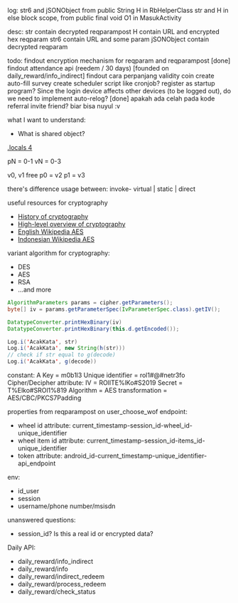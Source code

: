 log:
str6 and jSONObject from public String H in RbHelperClass
str and H in else block scope, from public final void O1 in MasukActivity

desc:
str contain decrypted reqparampost
H contain URL and encrypted hex reqparam
str6 contain URL and some param
jSONObject contain decrypted reqparam

todo:
findout encryption mechanism for reqparam and reqparampost [done]
findout attendance api (reedem / 30 days) [founded on daily_reward/info_indirect]
findout cara perpanjang validity coin
create auto-fill survey
create scheduler script like cronjob? register as startup program?
Since the login device affects other devices (to be logged out), do we need to implement auto-relog? [done]
apakah ada celah pada kode referral invite friend? biar bisa nuyul :v

what I want to understand:

- What is shared object?

[.locals 4](https://stackoverflow.com/questions/56074422/increase-local-registers-in-smali-and-use-new-register)

pN = 0-1
vN = 0-3

v0, v1 free
p0 = v2
p1 = v3

there's difference usage between:
invoke- virtual | static | direct

useful resources for cryptography

- [History of cryptography](https://www.youtube.com/watch?v=9pp9YpginNg)
- [High-level overview of cryptography](https://www.youtube.com/watch?v=jhXCTbFnK8o)
- [English Wikipedia AES](https://en.wikipedia.org/wiki/Advanced_Encryption_Standard#:~:text=AES%20is%20a%20variant%20of%20Rijndael%2C%20with%20a%20fixed%20block,a%20maximum%20of%20256%20bits.)
- [Indonesian Wikipedia AES](https://id.wikipedia.org/wiki/Standar_Enkripsi_Lanjutan)

variant algorithm for cryptography:

- DES
- AES
- RSA
- ...and more

```java
AlgorithmParameters params = cipher.getParameters();
byte[] iv = params.getParameterSpec(IvParameterSpec.class).getIV();

DatatypeConverter.printHexBinary(iv)
DatatypeConverter.printHexBinary(this.d.getEncoded());

Log.i('AcakKata', str)
Log.i('AcakKata', new String(h(str)))
// check if str equal to g(decode)
Log.i('AcakKata', g(decode))
```

constant:
A Key = m0b1l3
Unique identifier = rol1#@#netr3fo
Cipher/Decipher attribute:
IV = ROlITE%lKo#S2019
Secret = T%Elko#SROl1%819
Algorithm = AES
transformation = AES/CBC/PKCS7Padding

properties from reqparampost on user_choose_wof endpoint:

- wheel id attribute: current_timestamp-session_id-wheel_id-unique_identifier
- wheel item id attribute: current_timestamp-session_id-items_id-unique_identifier
- token attribute: android_id-current_timestamp-unique_identifier-api_endpoint

env:

- id_user
- session
- username/phone number/msisdn

unanswered questions:

- session_id? Is this a real id or encrypted data?

Daily API:

- daily_reward/info_indirect
- daily_reward/info
- daily_reward/indirect_redeem
- daily_reward/process_redeem
- daily_reward/check_status
